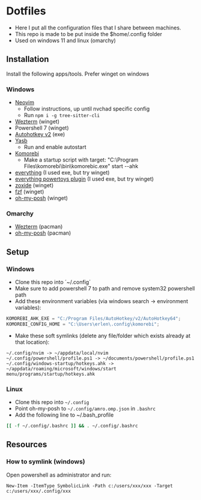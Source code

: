 # Dotfiles

- Here I put all the configuration files that I share between machines.
- This repo is made to be put inside the $home/.config folder
- Used on windows 11 and linux (omarchy)

## Installation

Install the following apps/tools. Prefer winget on windows

### Windows

- [Neovim](https://nvchad.com/docs/quickstart/install/)
  - Follow instructions, up until nvchad specific config
  - Run `npm i -g tree-sitter-cli`
- [Wezterm](https://wezfurlong.org/wezterm/install/windows.html) (winget)
- Powershell 7 (winget)
- [Autohotkey v2](https://www.autohotkey.com/) (exe)
- [Yasb](https://github.com/amnweb/yasb)
  - Run and enable autostart
- [Komorebi](https://lgug2z.github.io/komorebi/installation.html)
  - Make a startup script with target: "C:\Program Files\komorebi\bin\komorebic.exe" start --ahk
- [everything](https://www.voidtools.com/downloads/) (I used exe, but try winget)
- [everything powertoys plugin](https://github.com/lin-ycv/EverythingPowerToys/wiki) (I used exe, but try winget)
- [zoxide](https://github.com/ajeetdsouza/zoxide) (winget)
- [fzf](https://github.com/junegunn/fzf) (winget)
- [oh-my-posh](https://ohmyposh.dev/docs/installation/linux) (winget)

### Omarchy

- [Wezterm](https://wezterm.org/install/linux.html#__tabbed_1_7) (pacman)
- [oh-my-posh](https://ohmyposh.dev/docs/installation/linux) (pacman)

## Setup

### Windows

- Clone this repo into ´~/.config´
- Make sure to add powershell 7 to path and remove system32 powershell path
- Add these environment variables (via windows search -> environment variables):

```ts
KOMOREBI_AHK_EXE = "C:/Program Files/AutoHotkey/v2/AutoHotkey64";
KOMOREBI_CONFIG_HOME = "C:\Users\erlen\.config\komorebi";
```

- Make these soft symlinks (delete any file/folder which exists already at that location):

```
~/.config/nvim -> ~/appdata/local/nvim
~/.config/powershell/profile.ps1 -> ~/documents/powershell/profile.ps1
~/.config/windows-startup/hotkeys.ahk -> ~/appdata/roaming/microsoft/windows/start menu/programs/startup/hotkeys.ahk
```

### Linux

- Clone this repo into `~/.config`
- Point oh-my-posh to `~/.config/amro.omp.json` in `.bashrc`
- Add the following line to ~/.bash_profile

```bash
[[ -f ~/.config/.bashrc ]] && . ~/.config/.bashrc
```

## Resources

### How to symlink (windows)

Open powershell as administrator and run:

```
New-Item -ItemType SymbolicLink -Path c:/users/xxx/xxx -Target c:/users/xxx/.config/xxx
```
